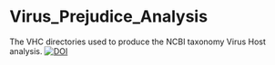 # Virus_Prejudice_Analysis
The VHC directories used to produce the NCBI taxonomy Virus Host analysis. 
[![DOI](https://zenodo.org/badge/187636632.svg)](https://zenodo.org/badge/latestdoi/187636632)
